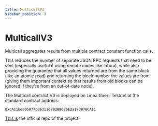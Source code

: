 ```yaml
---
title: MulticallV3
sidebar_position: 3
---
```


# MulticallV3

Multicall aggregates results from multiple contract constant function calls.

This reduces the number of separate JSON RPC requests that need to be sent (especially useful if using remote nodes like Infura), while also providing the guarantee that all values returned are from the same block (like an atomic read) and returning the block number the values are from (giving them important context so that results from old blocks can be ignored if they're from an out-of-date node).

The Multicall contract V3 is deployed on Linea Goerli Testnet at the standard contract address:

`0xcA11bde05977b3631167028862bE2a173976CA11`

[This is](https://github.com/mds1/multicall) the official repo of the project.
